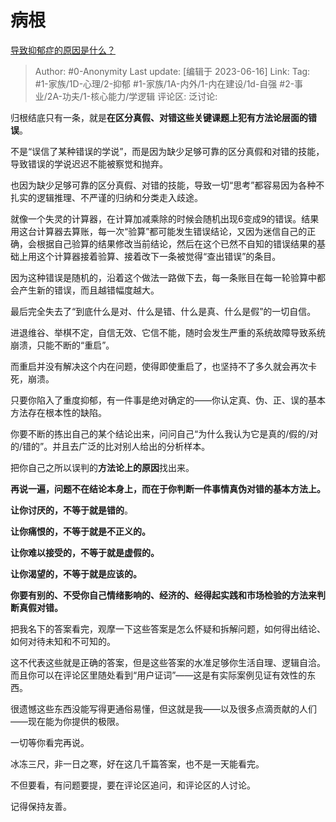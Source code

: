 # 病根
[导致抑郁症的原因是什么？](https://www.zhihu.com/question/45660003/answer/3075860306)

> Author: #0-Anonymity
> Last update: [编辑于 2023-06-16]
> Link:
> Tag: #1-家族/1D-心理/2-抑郁 #1-家族/1A-内外/1-内在建设/1d-自强 #2-事业/2A-功夫/1-核心能力/学逻辑
> 评论区:
> 泛讨论:

归根结底只有一条，就是**在区分真假、对错这些关键课题上犯有方法论层面的错误**。

不是“误信了某种错误的学说”，而是因为缺少足够可靠的区分真假和对错的技能，导致错误的学说迟迟不能被察觉和抛弃。

也因为缺少足够可靠的区分真假、对错的技能，导致一切“思考”都容易因为各种不扎实的逻辑推理、不严谨的归纳和分类走入歧途。

就像一个失灵的计算器，在计算加减乘除的时候会随机出现6变成9的错误。结果用这台计算器去算账，每一次“验算”都可能发生错误结论，又因为迷信自己的正确，会根据自己验算的结果修改当前结论，然后在这个已然不自知的错误结果的基础上用这个计算器接着验算、接着改下一条被觉得“查出错误”的条目。

因为这种错误是随机的，沿着这个做法一路做下去，每一条账目在每一轮验算中都会产生新的错误，而且越错幅度越大。

最后完全失去了“到底什么是对、什么是错、什么是真、什么是假”的一切自信。

进退维谷、举棋不定，自信无效、它信不能，随时会发生严重的系统故障导致系统崩溃，只能不断的“重启”。

而重启并没有解决这个内在问题，使得即使重启了，也坚持不了多久就会再次卡死，崩溃。

只要你陷入了重度抑郁，有一件事是绝对确定的——你认定真、伪、正、误的基本方法存在根本性的缺陷。

你要不断的拣出自己的某个结论出来，问问自己“为什么我认为它是真的/假的/对的/错的”。并且去广泛的比对别人给出的分析样本。

把你自己之所以误判的**方法论上的原因**找出来。

**再说一遍，问题不在结论本身上，而在于你判断一件事情真伪对错的基本方法上。**

**让你讨厌的，不等于就是错的**。

**让你痛恨的，不等于就是不正义的。**

**让你难以接受的，不等于就是虚假的。**

**让你渴望的，不等于就是应该的。**

**你要有别的、不受你自己情绪影响的、经济的、经得起实践和市场检验的方法来判断真假对错。**

把我名下的答案看完，观摩一下这些答案是怎么怀疑和拆解问题，如何得出结论、如何对待未知和不可知的。

这不代表这些就是正确的答案，但是这些答案的水准足够你生活自理、逻辑自洽。而且你可以在评论区里随处看到“用户证词”——这是有实际案例见证有效性的东西。

很遗憾这些东西没能写得更通俗易懂，但这就是我——以及很多点滴贡献的人们——现在能为你提供的极限。

一切等你看完再说。

冰冻三尺，非一日之寒，好在这几千篇答案，也不是一天能看完。

不但要看，有问题要提，要在评论区追问，和评论区的人讨论。

记得保持友善。
